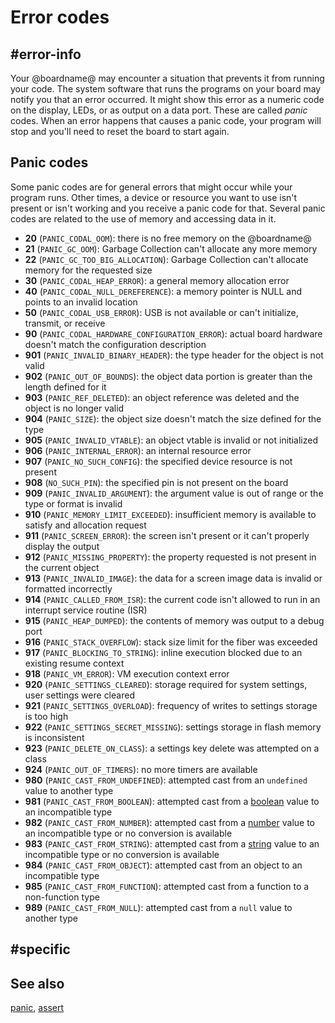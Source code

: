 # Error codes

## #error-info

Your @boardname@ may encounter a situation that prevents it from running your code. The system software that runs the programs on your board may notify you that an error occurred. It might show this error as a numeric code on the display, LEDs, or as output on a data port. These are called _panic_ codes. When an error happens that causes a panic code, your program will stop and you'll need to reset the board to start again.

## Panic codes

Some panic codes are for general errors that might occur while your program runs. Other times, a device or resource you want to use isn't present or isn't working and you receive a panic code for that. Several panic codes are related to the use of memory and accessing data in it.

* **20** (`PANIC_CODAL_OOM`): there is no free memory on the @boardname@
* **21** (`PANIC_GC_OOM`): Garbage Collection can't allocate any more memory
* **22** (`PANIC_GC_TOO_BIG_ALLOCATION`): Garbage Collection can't allocate memory for the requested size
* **30** (`PANIC_CODAL_HEAP_ERROR`): a general memory allocation error
* **40** (`PANIC_CODAL_NULL_DEREFERENCE`): a memory pointer is NULL and points to an invalid location
* **50** (`PANIC_CODAL_USB_ERROR`): USB is not available or can't initialize, transmit, or receive
* **90** (`PANIC_CODAL_HARDWARE_CONFIGURATION_ERROR`): actual board hardware doesn't match the configuration description
* **901** (`PANIC_INVALID_BINARY_HEADER`): the type header for the object is not valid
* **902** (`PANIC_OUT_OF_BOUNDS`): the object data portion is greater than the length defined for it
* **903** (`PANIC_REF_DELETED`): an object reference was deleted and the object is no longer valid
* **904** (`PANIC_SIZE`): the object size doesn't match the size defined for the type
* **905** (`PANIC_INVALID_VTABLE`): an object vtable is invalid or not initialized
* **906** (`PANIC_INTERNAL_ERROR`): an internal resource error
* **907** (`PANIC_NO_SUCH_CONFIG`): the specified device resource is not present
* **908** (`NO_SUCH_PIN`): the specified pin is not present on the board
* **909** (`PANIC_INVALID_ARGUMENT`): the argument value is out of range or the type or format is invalid
* **910** (`PANIC_MEMORY_LIMIT_EXCEEDED`): insufficient memory is available to satisfy and allocation request
* **911** (`PANIC_SCREEN_ERROR`): the screen isn't present or it can't properly display the output
* **912** (`PANIC_MISSING_PROPERTY`): the property requested is not present in the current object
* **913** (`PANIC_INVALID_IMAGE`): the data for a screen image data is invalid or formatted incorrectly
* **914** (`PANIC_CALLED_FROM_ISR`): the current code isn't allowed to run in an interrupt service routine (ISR)
* **915** (`PANIC_HEAP_DUMPED`): the contents of memory was output to a debug port
* **916** (`PANIC_STACK_OVERFLOW`): stack size limit for the fiber was exceeded
* **917** (`PANIC_BLOCKING_TO_STRING`): inline execution blocked due to an existing resume context
* **918** (`PANIC_VM_ERROR`): VM execution context error
* **920** (`PANIC_SETTINGS_CLEARED`): storage required for system settings, user settings were cleared
* **921** (`PANIC_SETTINGS_OVERLOAD`): frequency of writes to settings storage is too high
* **922** (`PANIC_SETTINGS_SECRET_MISSING`): settings storage in flash memory is inconsistent
* **923** (`PANIC_DELETE_ON_CLASS`): a settings key delete was attempted on a class
* **924** (`PANIC_OUT_OF_TIMERS`): no more timers are available
* **980** (`PANIC_CAST_FROM_UNDEFINED`): attempted cast from an `undefined` value to another type
* **981** (`PANIC_CAST_FROM_BOOLEAN`): attempted cast from a [boolean](/types/boolean) value to an incompatible type
* **982** (`PANIC_CAST_FROM_NUMBER`): attempted cast from a [number](/types) value to an incompatible type or no conversion is available
* **983** (`PANIC_CAST_FROM_STRING`): attempted cast from a [string](/types/string) value to an incompatible type or no conversion is available
* **984** (`PANIC_CAST_FROM_OBJECT`): attempted cast from an object to an incompatible type
* **985** (`PANIC_CAST_FROM_FUNCTION`): attempted cast from a function to a non-function type
* **989** (`PANIC_CAST_FROM_NULL`): attempted cast from a `null` value to another type

## #specific

## See also

[panic](/reference/control/panic), [assert](/reference/control/assert)
